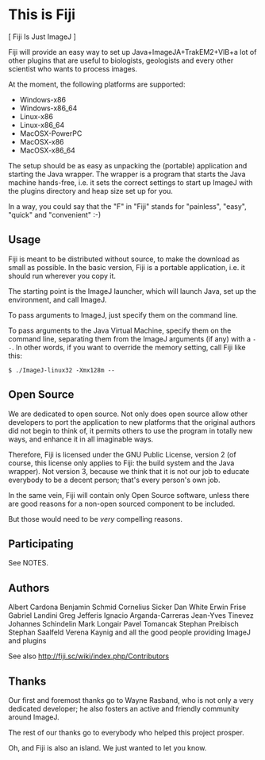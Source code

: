 This is Fiji
============

[ Fiji Is Just ImageJ ]

Fiji will provide an easy way to set up Java+ImageJA+TrakEM2+VIB+a lot of
other plugins that are useful to biologists, geologists and every other
scientist who wants to process images.

At the moment, the following platforms are supported:

- Windows-x86
- Windows-x86_64
- Linux-x86
- Linux-x86_64
- MacOSX-PowerPC
- MacOSX-x86
- MacOSX-x86_64

The setup should be as easy as unpacking the (portable) application and
starting the Java wrapper.  The wrapper is a program that starts the Java
machine hands-free, i.e. it sets the correct settings to start up ImageJ
with the plugins directory and heap size set up for you.

In a way, you could say that the "F" in "Fiji" stands for "painless",
"easy", "quick" and "convenient" :-)


Usage
-----

Fiji is meant to be distributed without source, to make the download as
small as possible.  In the basic version, Fiji is a portable application,
i.e. it should run wherever you copy it.

The starting point is the ImageJ launcher, which will launch Java, set up
the environment, and call ImageJ.

To pass arguments to ImageJ, just specify them on the command line.

To pass arguments to the Java Virtual Machine, specify them on the command
line, separating them from the ImageJ arguments (if any) with a `--`.
In other words, if you want to override the memory setting, call Fiji
like this:

	$ ./ImageJ-linux32 -Xmx128m --

Open Source
-----------

We are dedicated to open source.  Not only does open source allow other
developers to port the application to new platforms that the original
authors did not begin to think of, it permits others to use the program
in totally new ways, and enhance it in all imaginable ways.

Therefore, Fiji is licensed under the GNU Public License, version 2 (of
course, this license only applies to Fiji: the build system and the Java
wrapper).  Not version 3, because we think that it is not our job to
educate everybody to be a decent person; that's every person's own job.

In the same vein, Fiji will contain only Open Source software, unless
there are good reasons for a non-open sourced component to be included.

But those would need to be _very_ compelling reasons.

Participating
-------------

See NOTES.

Authors
-------

Albert Cardona
Benjamin Schmid
Cornelius Sicker
Dan White
Erwin Frise
Gabriel Landini
Greg Jefferis
Ignacio Arganda-Carreras
Jean-Yves Tinevez
Johannes Schindelin
Mark Longair
Pavel Tomancak
Stephan Preibisch
Stephan Saalfeld
Verena Kaynig
and all the good people providing ImageJ and plugins

See also http://fiji.sc/wiki/index.php/Contributors

Thanks
------

Our first and foremost thanks go to Wayne Rasband, who is not only a very
dedicated developer; he also fosters an active and friendly community
around ImageJ.

The rest of our thanks go to everybody who helped this project prosper.

Oh, and Fiji is also an island.  We just wanted to let you know.
